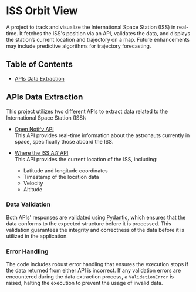 # ISS Orbit View
A project to track and visualize the International Space Station (ISS) in real-time. It fetches the ISS's position via an API, validates the data, and displays the station’s current location and trajectory on a map. Future enhancements may include predictive algorithms for trajectory forecasting.

## Table of Contents
- [APIs Data Extraction](#apis-data-extraction)

## APIs Data Extraction
This project utilizes two different APIs to extract data related to the International Space Station (ISS):
- [Open Notify API](http://open-notify.org/)  
This API provides real-time information about the astronauts currently in space, specifically those aboard the ISS.
  
- [Where the ISS At? API](https://wheretheiss.at/)  
This API provides the current location of the ISS, including:
  - Latitude and longitude coordinates
  - Timestamp of the location data
  - Velocity
  - Altitude
  

### Data Validation
Both APIs' responses are validated using [Pydantic](https://pydantic-docs.helpmanual.io/), which ensures that the data conforms to the expected structure before it is processed. This validation guarantees the integrity and correctness of the data before it is utilized in the application.

### Error Handling
The code includes robust error handling that ensures the execution stops if the data returned from either API is incorrect. If any validation errors are encountered during the data extraction process, a `ValidationError` is raised, halting the execution to prevent the usage of invalid data.
